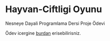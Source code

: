 # Hayvan-Ciftligi Oyunu

Nesneye Dayali Programlama Dersi Proje Ödevi

Ödev icergine [burdan](https://github.com/halilkeklik/Hayvan-Ciftligi/blob/master/Aciklama.pdf) erisebilirisniz.
